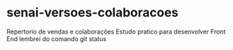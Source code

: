 # senai-versoes-colaboracoes
Repertorio de vendas e colaborações
Estudo pratico para desenvolver Front End
lembrei do comando git status

